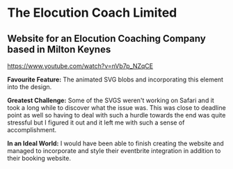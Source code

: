 # The Elocution Coach Limited

## Website for an Elocution Coaching Company based in Milton Keynes

https://www.youtube.com/watch?v=nVb7p_NZqCE

**Favourite Feature:** The animated SVG blobs and incorporating this element into the design.

**Greatest Challenge:** Some of the SVGS weren't working on Safari and it took a long while to discover what the issue was. This was close to deadline point as well so having to deal with such a hurdle towards the end was quite stressful but I figured it out and it left me with such a sense of accomplishment.

**In an Ideal World:** I would have been able to finish creating the website and managed to incorporate and style their eventbrite integration in addition to their booking website.
